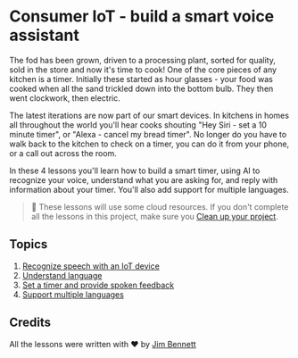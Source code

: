 # Consumer IoT - build a smart voice assistant

The fod has been grown, driven to a processing plant, sorted for quality, sold in the store and now it's time to cook! One of the core pieces of any kitchen is a timer. Initially these started as hour glasses - your food was cooked when all the sand trickled down into the bottom bulb. They then went clockwork, then electric.

The latest iterations are now part of our smart devices. In kitchens in homes all throughout the world you'll hear cooks shouting "Hey Siri - set a 10 minute timer", or "Alexa - cancel my bread timer". No longer do you have to walk back to the kitchen to check on a timer, you can do it from your phone, or a call out across the room.

In these 4 lessons you'll learn how to build a smart timer, using AI to recognize your voice, understand what you are asking for, and reply with information about your timer. You'll also add support for multiple languages.

> 💁 These lessons will use some cloud resources. If you don't complete all the lessons in this project, make sure you [Clean up your project](../clean-up.md).

## Topics

1. [Recognize speech with an IoT device](./lessons/1-speech-recognition/README.md)
1. [Understand language](./lessons/2-language-understanding/README.md)
1. [Set a timer and provide spoken feedback](./lessons/3-spoken-feedback/README.md)
1. [Support multiple languages](./lessons/4-multiple-language-support/README.md)

## Credits

All the lessons were written with ♥️ by [Jim Bennett](https://GitHub.com/JimBobBennett)
